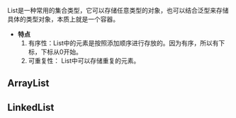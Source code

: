 List是一种常用的集合类型，它可以存储任意类型的对象，也可以结合泛型来存储具体的类型对象，本质上就是一个容器。
- **特点**  
	1. 有序性：List中的元素是按照添加顺序进行存放的。因为有序，所以有下标，下标从0开始。
	2. 可重复性： List中可以存储重复的元素。

## ArrayList

## LinkedList